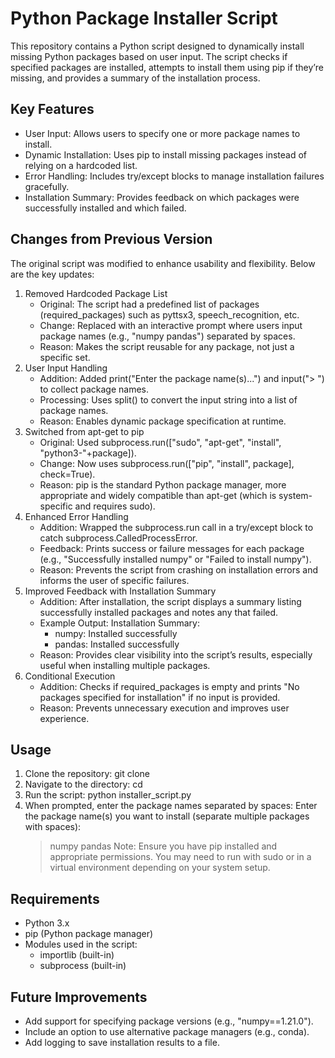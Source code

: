  # Python Package Installer Script
 This repository contains a Python script designed to dynamically install missing Python packages based on user input. The script checks if specified packages are installed, attempts to install them using pip if they’re missing, and provides a summary of the installation process.  
 ## Key Features
 - User Input: Allows users to specify one or more package names to install.
 - Dynamic Installation: Uses pip to install missing packages instead of relying on a hardcoded list.
 - Error Handling: Includes try/except blocks to manage installation failures gracefully.
 - Installation Summary: Provides feedback on which packages were successfully installed and which failed.  
 ## Changes from Previous Version
 The original script was modified to enhance usability and flexibility. Below are the key updates:
 1. Removed Hardcoded Package List
    - Original: The script had a predefined list of packages (required_packages) such as pyttsx3, speech_recognition, etc.
    - Change: Replaced with an interactive prompt where users input package names (e.g., "numpy pandas") separated by spaces.
    - Reason: Makes the script reusable for any package, not just a specific set.
 2. User Input Handling
    - Addition: Added print("Enter the package name(s)...") and input("> ") to collect package names.
    - Processing: Uses split() to convert the input string into a list of package names.
    - Reason: Enables dynamic package specification at runtime.
 3. Switched from apt-get to pip
    - Original: Used subprocess.run(["sudo", "apt-get", "install", "python3-"+package]).
    - Change: Now uses subprocess.run(["pip", "install", package], check=True).
    - Reason: pip is the standard Python package manager, more appropriate and widely compatible than apt-get (which is system-specific and requires sudo).
 4. Enhanced Error Handling
    - Addition: Wrapped the subprocess.run call in a try/except block to catch subprocess.CalledProcessError.
    - Feedback: Prints success or failure messages for each package (e.g., "Successfully installed numpy" or "Failed to install numpy").
    - Reason: Prevents the script from crashing on installation errors and informs the user of specific failures.
 5. Improved Feedback with Installation Summary
    - Addition: After installation, the script displays a summary listing successfully installed packages and notes any that failed.
    - Example Output:
      Installation Summary:
      - numpy: Installed successfully
      - pandas: Installed successfully
    - Reason: Provides clear visibility into the script’s results, especially useful when installing multiple packages.
 6. Conditional Execution
    - Addition: Checks if required_packages is empty and prints "No packages specified for installation" if no input is provided.
    - Reason: Prevents unnecessary execution and improves user experience.  
 ## Usage
 1. Clone the repository:
    git clone <repository-url>
 2. Navigate to the directory:
    cd <repository-name>
 3. Run the script:
    python installer_script.py
 4. When prompted, enter the package names separated by spaces:
    Enter the package name(s) you want to install (separate multiple packages with spaces):
    > numpy pandas
 Note: Ensure you have pip installed and appropriate permissions. You may need to run with sudo or in a virtual environment depending on your system setup.  
 ## Requirements
 - Python 3.x
 - pip (Python package manager)
 - Modules used in the script:
   - importlib (built-in)
   - subprocess (built-in)  
 ## Future Improvements
 - Add support for specifying package versions (e.g., "numpy==1.21.0").
 - Include an option to use alternative package managers (e.g., conda).
 - Add logging to save installation results to a file.  

